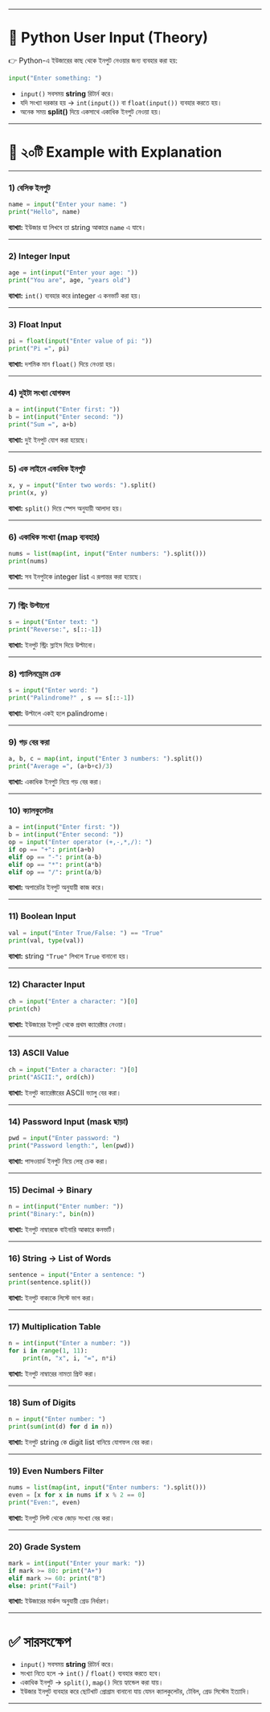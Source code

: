 
---

# 🔹 Python User Input (Theory)

👉 Python-এ ইউজারের কাছ থেকে ইনপুট নেওয়ার জন্য ব্যবহার করা হয়:

```python
input("Enter something: ")
```

* `input()` সবসময় **string** রিটার্ন করে।
* যদি সংখ্যা দরকার হয় → `int(input())` বা `float(input())` ব্যবহার করতে হয়।
* অনেক সময় **split()** দিয়ে একসাথে একাধিক ইনপুট নেওয়া হয়।

---

# 🔹 ২০টি Example with Explanation

---

### 1) বেসিক ইনপুট

```python
name = input("Enter your name: ")
print("Hello", name)
```

**ব্যাখ্যা:** ইউজার যা লিখবে তা string আকারে `name` এ যাবে।

---

### 2) Integer Input

```python
age = int(input("Enter your age: "))
print("You are", age, "years old")
```

**ব্যাখ্যা:** `int()` ব্যবহার করে integer এ কনভার্ট করা হয়।

---

### 3) Float Input

```python
pi = float(input("Enter value of pi: "))
print("Pi =", pi)
```

**ব্যাখ্যা:** দশমিক মান `float()` দিয়ে নেওয়া হয়।

---

### 4) দুইটা সংখ্যা যোগফল

```python
a = int(input("Enter first: "))
b = int(input("Enter second: "))
print("Sum =", a+b)
```

**ব্যাখ্যা:** দুই ইনপুট যোগ করা হয়েছে।

---

### 5) এক লাইনে একাধিক ইনপুট

```python
x, y = input("Enter two words: ").split()
print(x, y)
```

**ব্যাখ্যা:** `split()` দিয়ে স্পেস অনুযায়ী আলাদা হয়।

---

### 6) একাধিক সংখ্যা (map ব্যবহার)

```python
nums = list(map(int, input("Enter numbers: ").split()))
print(nums)
```

**ব্যাখ্যা:** সব ইনপুটকে integer list এ রূপান্তর করা হয়েছে।

---

### 7) স্ট্রিং উল্টানো

```python
s = input("Enter text: ")
print("Reverse:", s[::-1])
```

**ব্যাখ্যা:** ইনপুট স্ট্রিং স্লাইস দিয়ে উল্টানো।

---

### 8) প্যালিনড্রোম চেক

```python
s = input("Enter word: ")
print("Palindrome?" , s == s[::-1])
```

**ব্যাখ্যা:** উল্টালে একই হলে palindrome।

---

### 9) গড় বের করা

```python
a, b, c = map(int, input("Enter 3 numbers: ").split())
print("Average =", (a+b+c)/3)
```

**ব্যাখ্যা:** একাধিক ইনপুট নিয়ে গড় বের করা।

---

### 10) ক্যালকুলেটর

```python
a = int(input("Enter first: "))
b = int(input("Enter second: "))
op = input("Enter operator (+,-,*,/): ")
if op == "+": print(a+b)
elif op == "-": print(a-b)
elif op == "*": print(a*b)
elif op == "/": print(a/b)
```

**ব্যাখ্যা:** অপারেটর ইনপুট অনুযায়ী কাজ করে।

---

### 11) Boolean Input

```python
val = input("Enter True/False: ") == "True"
print(val, type(val))
```

**ব্যাখ্যা:** string `"True"` লিখলে `True` বানানো হয়।

---

### 12) Character Input

```python
ch = input("Enter a character: ")[0]
print(ch)
```

**ব্যাখ্যা:** ইউজারের ইনপুট থেকে প্রথম ক্যারেক্টার নেওয়া।

---

### 13) ASCII Value

```python
ch = input("Enter a character: ")[0]
print("ASCII:", ord(ch))
```

**ব্যাখ্যা:** ইনপুট ক্যারেক্টারের ASCII ভ্যালু বের করা।

---

### 14) Password Input (mask ছাড়া)

```python
pwd = input("Enter password: ")
print("Password length:", len(pwd))
```

**ব্যাখ্যা:** পাসওয়ার্ড ইনপুট নিয়ে লেন্থ চেক করা।

---

### 15) Decimal → Binary

```python
n = int(input("Enter number: "))
print("Binary:", bin(n))
```

**ব্যাখ্যা:** ইনপুট নাম্বারকে বাইনারি আকারে কনভার্ট।

---

### 16) String → List of Words

```python
sentence = input("Enter a sentence: ")
print(sentence.split())
```

**ব্যাখ্যা:** ইনপুট বাক্যকে লিস্টে ভাগ করা।

---

### 17) Multiplication Table

```python
n = int(input("Enter a number: "))
for i in range(1, 11):
    print(n, "x", i, "=", n*i)
```

**ব্যাখ্যা:** ইনপুট নাম্বারের নামতা প্রিন্ট করা।

---

### 18) Sum of Digits

```python
n = input("Enter number: ")
print(sum(int(d) for d in n))
```

**ব্যাখ্যা:** ইনপুট string কে digit list বানিয়ে যোগফল বের করা।

---

### 19) Even Numbers Filter

```python
nums = list(map(int, input("Enter numbers: ").split()))
even = [x for x in nums if x % 2 == 0]
print("Even:", even)
```

**ব্যাখ্যা:** ইনপুট লিস্ট থেকে জোড় সংখ্যা বের করা।

---

### 20) Grade System

```python
mark = int(input("Enter your mark: "))
if mark >= 80: print("A+")
elif mark >= 60: print("B")
else: print("Fail")
```

**ব্যাখ্যা:** ইউজারের মার্কস অনুযায়ী গ্রেড নির্ধারণ।

---

# ✅ সারসংক্ষেপ

* `input()` সবসময় **string** রিটার্ন করে।
* সংখ্যা নিতে হলে → `int()` / `float()` ব্যবহার করতে হবে।
* একাধিক ইনপুট → `split()`, `map()` দিয়ে হ্যান্ডেল করা যায়।
* ইউজার ইনপুট ব্যবহার করে ছোটখাট প্রোগ্রাম বানানো যায় যেমন ক্যালকুলেটর, টেবিল, গ্রেড সিস্টেম ইত্যাদি।

---

